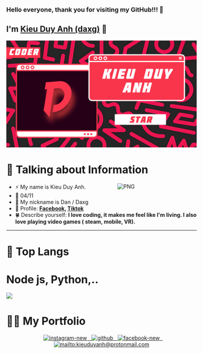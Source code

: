 ### Hello everyone, thank you for visiting my GitHub!!! 👋

## I'm [**Kieu Duy Anh (daxg)**](https://www.facebook.com/d4xgg) 👋
<a href="#" target="_blank">
  <img src="ggstra.png" width="1200" alt="Click to see the source" />
</a>

# 📰 Talking about Information
<img align="right" width=210px alt="PNG" src="https://i.pinimg.com/originals/a0/10/21/a010215b786ada4176ae237b5b154310.gif" />

-   ⚡ My name is Kieu Duy Anh.
-   🌟 04/11
-   💬 My nickname is Dan / Daxg
-   🍁 Profile: **[Facebook](https://www.facebook.com/d4xgg), [Tiktok](https://tiktok.com/@k1euduy4nh)**
-   🍀 Describe yourself: **I love coding, it makes me feel like I'm living. I also love playing video games ( steam, mobile, VR).**
<hr>

# 📖 Top Langs
# Node js, Python,..
![](https://i.imgur.com/OjnuWzw.gif)
# 🤝🏻 My Portfolio
<p align="center">
&nbsp; <a href="https://www.instagram.com/yeungocnhi/" target="_blank" rel="noopener noreferrer"><img width="120" height="120" src="https://img.icons8.com/fluency/120/instagram-new.png" alt="instagram-new"/>
&nbsp; <a href="https://github.com/d4xg" target="_blank" rel="noopener noreferrer"><img width="120" height="120" src="https://img.icons8.com/3d-fluency/120/github.png" alt="github"/>
&nbsp; <a href="https://www.facebook.com/d4xgg" target="_blank" rel="noopener noreferrer"><img width="110" height="110" src="https://img.icons8.com/fluency/110/facebook-new.png" alt="facebook-new"/>
&nbsp; <a href="mailto:kieuduyanh@protonmail.com" target="_blank" rel="noopener noreferrer"><img width="100" height="100" src="https://img.icons8.com/color/100/protonmail-2.png" alt="mailto:kieuduyanh@protonmail.com"/>
</p>
<br>

